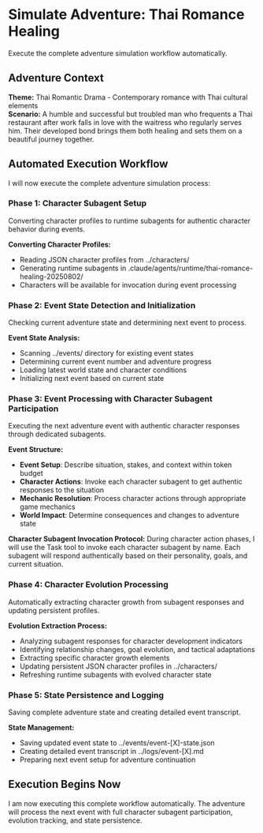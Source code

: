 # Simulate Adventure: Thai Romance Healing

Execute the complete adventure simulation workflow automatically.

## Adventure Context
**Theme:** Thai Romantic Drama - Contemporary romance with Thai cultural elements  
**Scenario:** A humble and successful but troubled man who frequents a Thai restaurant after work falls in love with the waitress who regularly serves him. Their developed bond brings them both healing and sets them on a beautiful journey together.

## Automated Execution Workflow

I will now execute the complete adventure simulation process:

### Phase 1: Character Subagent Setup
Converting character profiles to runtime subagents for authentic character behavior during events.

**Converting Character Profiles:**
- Reading JSON character profiles from ../characters/
- Generating runtime subagents in .claude/agents/runtime/thai-romance-healing-20250802/
- Characters will be available for invocation during event processing

### Phase 2: Event State Detection and Initialization
Checking current adventure state and determining next event to process.

**Event State Analysis:**
- Scanning ../events/ directory for existing event states
- Determining current event number and adventure progress
- Loading latest world state and character conditions
- Initializing next event based on current state

### Phase 3: Event Processing with Character Subagent Participation
Executing the next adventure event with authentic character responses through dedicated subagents.

**Event Structure:**
- **Event Setup**: Describe situation, stakes, and context within token budget
- **Character Actions**: Invoke each character subagent to get authentic responses to the situation
- **Mechanic Resolution**: Process character actions through appropriate game mechanics
- **World Impact**: Determine consequences and changes to adventure state

**Character Subagent Invocation Protocol:**
During character action phases, I will use the Task tool to invoke each character subagent by name.
Each subagent will respond authentically based on their personality, goals, and current situation.

### Phase 4: Character Evolution Processing
Automatically extracting character growth from subagent responses and updating persistent profiles.

**Evolution Extraction Process:**
- Analyzing subagent responses for character development indicators
- Identifying relationship changes, goal evolution, and tactical adaptations
- Extracting specific character growth elements
- Updating persistent JSON character profiles in ../characters/
- Refreshing runtime subagents with evolved character state

### Phase 5: State Persistence and Logging
Saving complete adventure state and creating detailed event transcript.

**State Management:**
- Saving updated event state to ../events/event-[X]-state.json
- Creating detailed event transcript in ../logs/event-[X].md
- Preparing next event setup for adventure continuation

## Execution Begins Now

I am now executing this complete workflow automatically. The adventure will process the next event with full character subagent participation, evolution tracking, and state persistence.